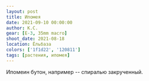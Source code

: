 ```yaml
---
layout: post
title: Ипомея
date: 2021-09-10 00:00:00
author: К.С.
gear: [E-3, 35mm macro]
shoot_date: 2021-08-18
location: Ёльбаза
colors: ['1f1d22', '120811']
tags: [растения, ипомея]
---
```

Ипомеин бутон, например -- спиралью закрученный.
